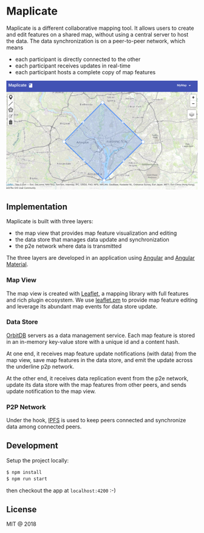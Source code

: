 # Maplicate

Maplicate is a different collaborative mapping tool. It allows users to create and edit features on a shared map, without using a central server to host the data. The data synchronization is on a peer-to-peer network, which means

- each participant is directly connected to the other
- each participant receives updates in real-time
- each participant hosts a complete copy of map features

![preview](image/preview.png)

## Implementation

Maplicate is built with three layers:

- the map view that provides map feature visualization and editing
- the data store that manages data update and synchronization
- the p2e network where data is transmitted

The three layers are developed in an application using [Angular](https://angular.io) and [Angular Material](https://material.angular.io/).

### Map View

The map view is created with [Leaflet](https://leafletjs.com/), a mapping library with full features and rich plugin ecosystem. We use [leaflet.pm](https://github.com/codeofsumit/leaflet.pm/issues) to provide map feature editing and leverage its abundant map events for data store update.

### Data Store

[OrbitDB](https://github.com/orbitdb/orbit-db) servers as a data management service. Each map feature is stored in an in-memory key-value store with a unique id and a content hash.

At one end, it receives map feature update notifications (with data) from the map view, save map features in the data store, and emit the update across the underline p2p network.

At the other end, it receives data replication event from the p2e network, update its data store with the map features from other peers, and sends update notification to the map view.

### P2P Network

Under the hook, [IPFS](https://ipfs.io/) is used to keep peers connected and synchronize data among connected peers.

## Development

Setup the project locally:

```bash
$ npm install
$ npm run start
```

then checkout the app at `localhost:4200` :-)

## License

MIT @ 2018
